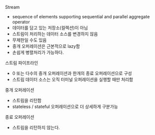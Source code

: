 Stream

- sequence of elements supporting sequential and parallel aggregate operator
- 데이터를 담고 있는 저장소(컬렉션)이 아님
- 스트림이 처리하는 데이터 소스를 변경하지 않음
- 무제한일 수도 있음
- 중개 오퍼레이션은 근본적으로 lazy함
- 손쉽게 병렬처리가 가능하다.

스트림 파이프라인
- 0 또는 다수의 중개 오퍼레이션과 한개의 종료 오퍼레이션으로 구성
- 스트림 데이터 소스는 오직 터미널 오퍼레이션을 실행할 때만 처리함

중개 오퍼레이션
- 스트림을 리턴함
- stateless / stateful 오퍼레이션으로 더 상세하게 구분가능

종료 오퍼레이션
- 스트림을 리턴하지 않는다.

